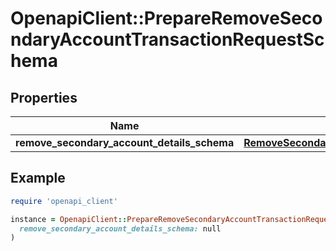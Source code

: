 # OpenapiClient::PrepareRemoveSecondaryAccountTransactionRequestSchema

## Properties

| Name | Type | Description | Notes |
| ---- | ---- | ----------- | ----- |
| **remove_secondary_account_details_schema** | [**RemoveSecondaryAccountDetailsSchema**](RemoveSecondaryAccountDetailsSchema.md) |  | [optional] |

## Example

```ruby
require 'openapi_client'

instance = OpenapiClient::PrepareRemoveSecondaryAccountTransactionRequestSchema.new(
  remove_secondary_account_details_schema: null
)
```


